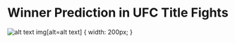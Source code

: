 # Winner Prediction in UFC Title Fights
![alt text](https://soaldar.com/wp-content/uploads/2020/05/ultimate-fighting-championship-ufc-logo.png)
img[alt=alt text] { width: 200px; }
